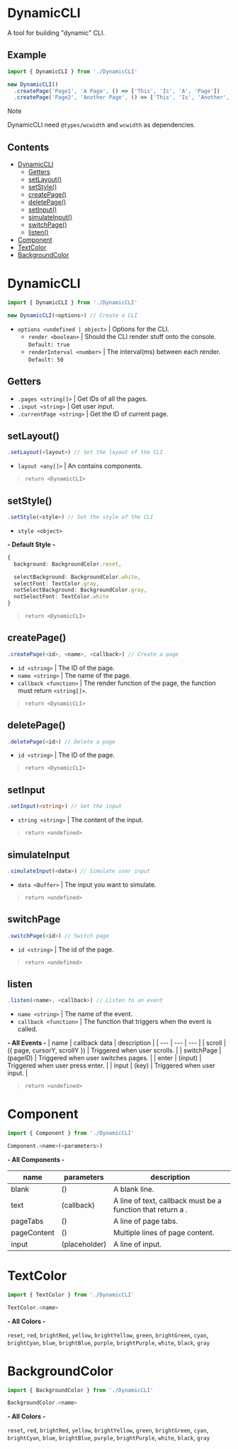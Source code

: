 # DynamicCLI
A tool for building "dynamic" CLI.

## Example
```ts
import { DynamicCLI } from './DynamicCLI'

new DynamicCLI()
  .createPage('Page1', 'A Page', () => ['This', 'Is', 'A', 'Page'])
  .createPage('Page2', 'Another Page', () => ['This', 'Is', 'Another', 'Page'])
```

> [!Note]
> DynamicCLI need `@types/wcwidth` and `wcwidth` as dependencies.

## Contents
* [DynamicCLI](#dynamiccli)
  * [Getters](#getters)
  * [setLayout()](#setlayout)
  * [setStyle()](#setstyle)
  * [createPage()](#createpage)
  * [deletePage()](#deletepage)
  * [setInput()](#setinput)
  * [simulateInput()](#simulateinput)
  * [switchPage()](#switchpage)
  * [listen()](#listen)
* [Component](#component)
* [TextColor](#textcolor)
* [BackgroundColor](#backgroundcolor)

# DynamicCLI
```ts
import { DynamicCLI } from './DynamicCLI'

new DynamicCLI(<options>) // Create a CLI
```
* `options <undefined | object>` | Options for the CLI.
  * `render <boolean>` | Should the CLI render stuff onto the console. `Default: true`
  * `renderInterval <number>` | The interval(ms) between each render. `Default: 50`

## Getters
 * `.pages <string[]>` | Get IDs of all the pages.
 * `.input <string>` | Get user input.
 * `.currentPage <string>` | Get the ID of current page.

## setLayout()
```ts
.setLayout(<layout>) // Set the layout of the CLI
```
* `layout <any[]>` | An <array> contains components.

> `return <DynamicCLI>`

## setStyle()
```ts
.setStyle(<style>) // Set the style of the CLI
```
* `style <object>`

**- Default Style -**
```ts
{
  background: BackgroundColor.reset,

  selectBackground: BackgroundColor.white,
  selectFont: TextColor.gray,
  notSelectBackground: BackgroundColor.gray,
  notSelectFont: TextColor.white
}
```

> `return <DynamicCLI>`

## createPage()
```ts
.createPage(<id>, <name>, <callback>) // Create a page
```
* `id <string>` | The ID of the page.
* `name <string>` | The name of the page.
* `callback <function>` | The render function of the page, the function must return `<string[]>`.

> `return <DynamicCLI>`

## deletePage()
```ts
.deletePage(<id>) // Delete a page
```
* `id <string>` | The ID of the page.

> `return <DynamicCLI>`

## setInput
```ts
.setInput(<string>) // Set the input
```
* `string <string>` | The content of the input.

> `return <undefined>`

## simulateInput
```ts
.simulateInput(<data>) // Simulate user input
```
* `data <Buffer>` | The input you want to simulate.

> `return <undefined>`

## switchPage
```ts
.switchPage(<id>) // Switch page
```
* `id <string>` | The id of the page.

> `return <undefined>`

## listen
```ts
.listen(<name>, <callback>) // Listen to an event
```
* `name <string>` | The name of the event.
* `callback <function>` | The function that triggers when the event is called.

**- All Events -**
| name       | callback data                | description                         |
| ---        | ---                          | ---                                 |
| scroll     | ({ page, cursorY, scrollY }) | Triggered when user scrolls.        |
| switchPage | (pageID)                     | Triggered when user switches pages. |
| enter      | (input)                      | Triggered when user press enter.    |
| input      | (key)                        | Triggered when user input.          |

> `return <undefined>`

# Component
```ts
import { Component } from './DynamicCLI'

Component.<name>(<parameters>)
```
**- All Components -**

| name        | parameters    | description                                                         |
| ---         | ---           | ---                                                                 |
| blank       | ()            | A blank line.                                                       |
| text        | (callback)    | A line of text, callback must be a function that return a <string>. |
| pageTabs    | ()            | A line of page tabs.                                                |
| pageContent | ()            | Multiple lines of page content.                                     |
| input       | (placeholder) | A line of input.                                                    |

# TextColor
```ts
import { TextColor } from './DynamicCLI'

TextColor.<name>
```

**- All Colors -**

`reset`, `red`, `brightRed`, `yellow`, `brightYellow`, `green`, `brightGreen`, `cyan`, `brightCyan`, `blue`, `brightBlue`, `purple`, `brightPurple`, `white`, `black`, `gray`

# BackgroundColor
```ts
import { BackgroundColor } from './DynamicCLI'

BackgroundColor.<name>
```

**- All Colors -**

`reset`, `red`, `brightRed`, `yellow`, `brightYellow`, `green`, `brightGreen`, `cyan`, `brightCyan`, `blue`, `brightBlue`, `purple`, `brightPurple`, `white`, `black`, `gray`
